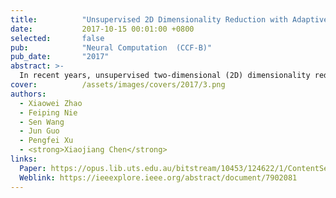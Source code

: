 ```yaml
---
title:          "Unsupervised 2D Dimensionality Reduction with Adaptive Structure Learning"
date:           2017-10-15 00:01:00 +0800
selected:       false
pub:            "Neural Computation  (CCF-B)"
pub_date:       "2017"
abstract: >-
  In recent years, unsupervised two-dimensional (2D) dimensionality reduction methods for unlabeled large-scale data have made progress. However, performance of these degrades when the learning of similarity matrix is at the beginning of the dimensionality reduction process. A similarity matrix is used to reveal the underlying geometry structure of data in unsupervised dimensionality reduction methods. Because of noise data, it is difficult to learn the optimal similarity matrix. In this letter, we propose a new dimensionality reduction model for 2D image matrices: unsupervised 2D dimensionality reduction with adaptive structure learning (DRASL). Instead of using a predetermined similarity matrix to characterize the underlying geometry structure of the original 2D image space, our proposed approach involves the learning of a similarity matrix in the procedure of dimensionality reduction. To realize a desirable neighbors assignment after dimensionality reduction, we add a constraint to our model such that there are exact connected components in the final subspace. To accomplish these goals, we propose a unified objective function to integrate dimensionality reduction, the learning of the similarity matrix, and the adaptive learning of neighbors assignment into it. An iterative optimization algorithm is proposed to solve the objective function. We compare the proposed method with several 2D unsupervised dimensionality methods. K-means is used to evaluate the clustering performance. We conduct extensive experiments on Coil20, AT&T, FERET, USPS, and Yale data sets to verify the effectiveness of our proposed method.
cover:          /assets/images/covers/2017/3.png
authors:
  - Xiaowei Zhao
  - Feiping Nie
  - Sen Wang
  - Jun Guo
  - Pengfei Xu 
  - <strong>Xiaojiang Chen</strong>
links:
  Paper: https://opus.lib.uts.edu.au/bitstream/10453/124622/1/ContentServer.pdf
  Weblink: https://ieeexplore.ieee.org/abstract/document/7902081
---
```

